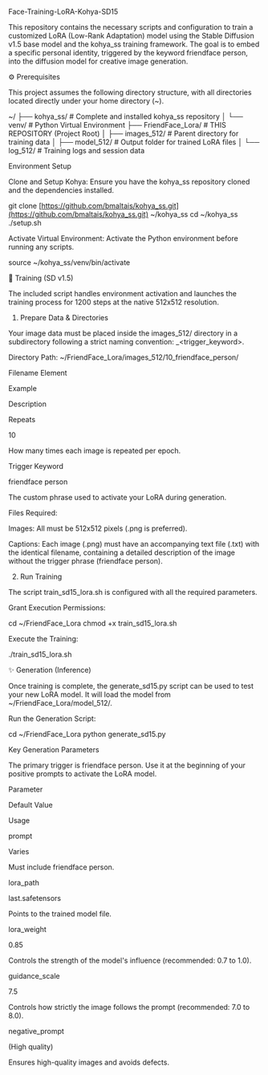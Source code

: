 Face-Training-LoRA-Kohya-SD15

This repository contains the necessary scripts and configuration to train a customized LoRA (Low-Rank Adaptation) model using the Stable Diffusion v1.5 base model and the kohya_ss training framework. The goal is to embed a specific personal identity, triggered by the keyword friendface person, into the diffusion model for creative image generation.

⚙️ Prerequisites

This project assumes the following directory structure, with all directories located directly under your home directory (~).

~/
├── kohya_ss/            # Complete and installed kohya_ss repository
│   └── venv/            # Python Virtual Environment
├── FriendFace_Lora/     # THIS REPOSITORY (Project Root)
│   ├── images_512/      # Parent directory for training data
│   ├── model_512/       # Output folder for trained LoRA files
│   └── log_512/         # Training logs and session data


Environment Setup

Clone and Setup Kohya: Ensure you have the kohya_ss repository cloned and the dependencies installed.

git clone [https://github.com/bmaltais/kohya_ss.git](https://github.com/bmaltais/kohya_ss.git) ~/kohya_ss
cd ~/kohya_ss
./setup.sh


Activate Virtual Environment: Activate the Python environment before running any scripts.

source ~/kohya_ss/venv/bin/activate


🚀 Training (SD v1.5)

The included script handles environment activation and launches the training process for 1200 steps at the native 512x512 resolution.

1. Prepare Data & Directories

Your image data must be placed inside the images_512/ directory in a subdirectory following a strict naming convention: <repeats>_<trigger_keyword>.

Directory Path: ~/FriendFace_Lora/images_512/10_friendface_person/

Filename Element

Example

Description

Repeats

10

How many times each image is repeated per epoch.

Trigger Keyword

friendface person

The custom phrase used to activate your LoRA during generation.

Files Required:

Images: All must be 512x512 pixels (.png is preferred).

Captions: Each image (.png) must have an accompanying text file (.txt) with the identical filename, containing a detailed description of the image without the trigger phrase (friendface person).

2. Run Training

The script train_sd15_lora.sh is configured with all the required parameters.

Grant Execution Permissions:

cd ~/FriendFace_Lora
chmod +x train_sd15_lora.sh


Execute the Training:

./train_sd15_lora.sh


✨ Generation (Inference)

Once training is complete, the generate_sd15.py script can be used to test your new LoRA model. It will load the model from ~/FriendFace_Lora/model_512/.

Run the Generation Script:

cd ~/FriendFace_Lora
python generate_sd15.py


Key Generation Parameters

The primary trigger is friendface person. Use it at the beginning of your positive prompts to activate the LoRA model.

Parameter

Default Value

Usage

prompt

Varies

Must include friendface person.

lora_path

last.safetensors

Points to the trained model file.

lora_weight

0.85

Controls the strength of the model's influence (recommended: 0.7 to 1.0).

guidance_scale

7.5

Controls how strictly the image follows the prompt (recommended: 7.0 to 8.0).

negative_prompt

(High quality)

Ensures high-quality images and avoids defects.